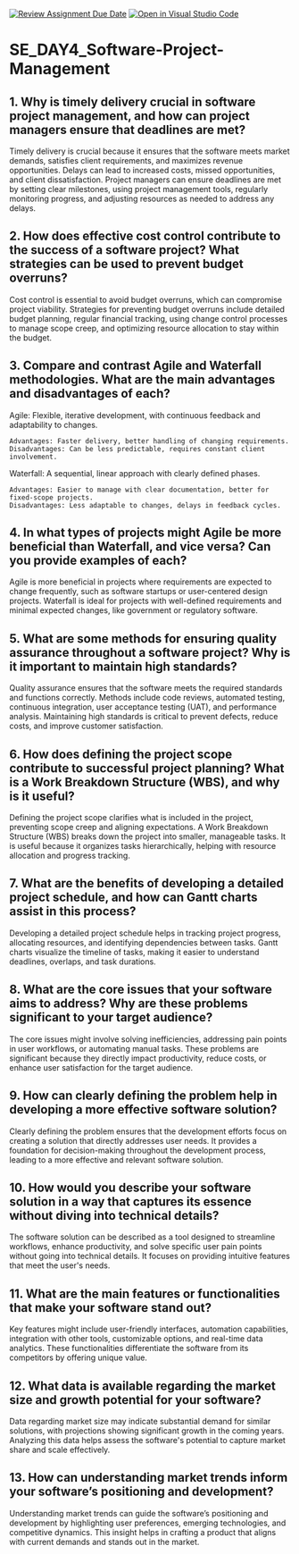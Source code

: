 [![Review Assignment Due Date](https://classroom.github.com/assets/deadline-readme-button-22041afd0340ce965d47ae6ef1cefeee28c7c493a6346c4f15d667ab976d596c.svg)](https://classroom.github.com/a/9pw6JKcu)
[![Open in Visual Studio Code](https://classroom.github.com/assets/open-in-vscode-2e0aaae1b6195c2367325f4f02e2d04e9abb55f0b24a779b69b11b9e10269abc.svg)](https://classroom.github.com/online_ide?assignment_repo_id=16443229&assignment_repo_type=AssignmentRepo)
# SE_DAY4_Software-Project-Management
## 1. Why is timely delivery crucial in software project management, and how can project managers ensure that deadlines are met?
Timely delivery is crucial because it ensures that the software meets market demands, satisfies client requirements, and maximizes revenue opportunities. Delays can lead to increased costs, missed opportunities, and client dissatisfaction. Project managers can ensure deadlines are met by setting clear milestones, using project management tools, regularly monitoring progress, and adjusting resources as needed to address any delays.
## 2. How does effective cost control contribute to the success of a software project? What strategies can be used to prevent budget overruns?
Cost control is essential to avoid budget overruns, which can compromise project viability. Strategies for preventing budget overruns include detailed budget planning, regular financial tracking, using change control processes to manage scope creep, and optimizing resource allocation to stay within the budget.
## 3. Compare and contrast Agile and Waterfall methodologies. What are the main advantages and disadvantages of each?
Agile: Flexible, iterative development, with continuous feedback and adaptability to changes.

    Advantages: Faster delivery, better handling of changing requirements.
    Disadvantages: Can be less predictable, requires constant client involvement.

Waterfall: A sequential, linear approach with clearly defined phases.

    Advantages: Easier to manage with clear documentation, better for fixed-scope projects.
    Disadvantages: Less adaptable to changes, delays in feedback cycles.
## 4. In what types of projects might Agile be more beneficial than Waterfall, and vice versa? Can you provide examples of each?
Agile is more beneficial in projects where requirements are expected to change frequently, such as software startups or user-centered design projects.
Waterfall is ideal for projects with well-defined requirements and minimal expected changes, like government or regulatory software.
## 5. What are some methods for ensuring quality assurance throughout a software project? Why is it important to maintain high standards?
Quality assurance ensures that the software meets the required standards and functions correctly. Methods include code reviews, automated testing, continuous integration, user acceptance testing (UAT), and performance analysis. Maintaining high standards is critical to prevent defects, reduce costs, and improve customer satisfaction.
## 6. How does defining the project scope contribute to successful project planning? What is a Work Breakdown Structure (WBS), and why is it useful?
Defining the project scope clarifies what is included in the project, preventing scope creep and aligning expectations. A Work Breakdown Structure (WBS) breaks down the project into smaller, manageable tasks. It is useful because it organizes tasks hierarchically, helping with resource allocation and progress tracking.
## 7. What are the benefits of developing a detailed project schedule, and how can Gantt charts assist in this process?
Developing a detailed project schedule helps in tracking project progress, allocating resources, and identifying dependencies between tasks. Gantt charts visualize the timeline of tasks, making it easier to understand deadlines, overlaps, and task durations.
## 8. What are the core issues that your software aims to address? Why are these problems significant to your target audience?
The core issues might involve solving inefficiencies, addressing pain points in user workflows, or automating manual tasks. These problems are significant because they directly impact productivity, reduce costs, or enhance user satisfaction for the target audience.
## 9. How can clearly defining the problem help in developing a more effective software solution?
Clearly defining the problem ensures that the development efforts focus on creating a solution that directly addresses user needs. It provides a foundation for decision-making throughout the development process, leading to a more effective and relevant software solution.
## 10. How would you describe your software solution in a way that captures its essence without diving into technical details?
The software solution can be described as a tool designed to streamline workflows, enhance productivity, and solve specific user pain points without going into technical details. It focuses on providing intuitive features that meet the user's needs.
## 11. What are the main features or functionalities that make your software stand out?
Key features might include user-friendly interfaces, automation capabilities, integration with other tools, customizable options, and real-time data analytics. These functionalities differentiate the software from its competitors by offering unique value.
## 12. What data is available regarding the market size and growth potential for your software?
Data regarding market size may indicate substantial demand for similar solutions, with projections showing significant growth in the coming years. Analyzing this data helps assess the software's potential to capture market share and scale effectively.
## 13. How can understanding market trends inform your software’s positioning and development?
Understanding market trends can guide the software’s positioning and development by highlighting user preferences, emerging technologies, and competitive dynamics. This insight helps in crafting a product that aligns with current demands and stands out in the market.
